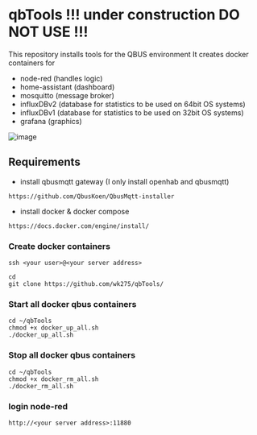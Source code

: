 # qbTools  !!! under construction DO NOT USE !!!

This repository installs tools for the QBUS environment
It creates docker containers for
- node-red (handles logic)
- home-assistant (dashboard)
- mosquitto (message broker)
- influxDBv2 (database for statistics to be used on 64bit OS systems)
- influxDBv1 (database for statistics to be used on 32bit OS systems)
- grafana (graphics)

![image](https://user-images.githubusercontent.com/55239601/209998587-25c881c1-5b57-41b7-9663-6eb05b8960b1.png)


## Requirements
- install qbusmqtt gateway (I only install openhab and qbusmqtt) 
``` 
https://github.com/QbusKoen/QbusMqtt-installer
```

- install docker & docker compose
```
https://docs.docker.com/engine/install/
```
### Create docker containers
`ssh <your user>@<your server address>`

```
cd
git clone https://github.com/wk275/qbTools/
```

### Start all docker qbus containers
```
cd ~/qbTools
chmod +x docker_up_all.sh
./docker_up_all.sh
```
### Stop all docker qbus containers
```
cd ~/qbTools
chmod +x docker_rm_all.sh
./docker_rm_all.sh
```

### login node-red
`http://<your server address>:11880`

